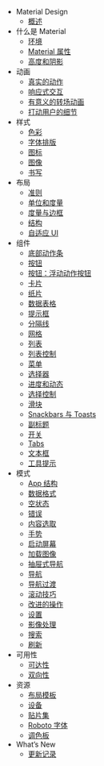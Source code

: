 - Material Design 
  - [概述](material-design-intro/introduction.md)
- 什么是 Material
  - [环境](whatis-material-design/environment.md)
  - [Material 属性](whatis-material-design/material-properties.md)
  - [高度和阴影](whatis-material-design/elevation-shadows.md)
- 动画
  - [真实的动作](animation/authentic-motion.md)
  - [响应式交互](animation/responsive-interaction.md)
  - [有意义的转场动画](animation/meaningful-transitions.md)
  - [打动用户的细节](animation/delightful-details.md)
- 样式
  - [色彩](style/color.md)
  - [字体排版](style/typography.md)
  - [图标](style/icons.md)
  - [图像](style/imagery.md)
  - [书写](style/writing.md)
- 布局
  - [准则](layout/layout-principles.md)
  - [单位和度量](layout/units-measurements.md)
  - [度量与边框](layout/metrics-and-keylines.md)
  - [结构](layout/structure.md)
  - [自适应 UI](layout/adaptive-ui.md)
- 组件
  - [底部动作条](components/bottom-sheets.md)
  - [按钮](components/buttons.md)
  - [按钮：浮动动作按钮](components/buttons-floating-action-button.md)
  - [卡片](components/cards.md)
  - [纸片](components/chips.md)
  - [数据表格](components/data-tables.md)
  - [提示框](components/dialogs.md)
  - [分隔线](components/dividers.md)
  - [网格](components/grids.md)
  - [列表](components/lists.md)
  - [列表控制](components/list-controls.md)
  - [菜单](components/menus.md)
  - [选择器](components/pickers.md)
  - [进度和动态](components/progress-activity.md)
  - [选择控制](components/selection-controls.md)
  - [滑块](components/sliders.md)
  - [Snackbars 与 Toasts](components/snackbars-and-toasts.md)
  - [副标题](components/subheaders.md)
  - [开关](components/switches.md)
  - [Tabs](components/tabs.md)
  - [文本框](components/text-fields.md)
  - [工具提示](components/tooltips.md)
- 模式
  - [App 结构](patterns/app-structure.md)
  - [数据格式](patterns/data-formats.md)
  - [空状态](patterns/empty-states.md)
  - [错误](patterns/errors.md)
  - [内容选取](patterns/selection.md)
  - [手势](patterns/gestures.md)
  - [启动屏幕](patterns/launch-screens.md)
  - [加载图像](patterns/loading-images.md)
  - [抽屉式导航](patterns/navigation-drawer.md)    
  - [导航](patterns/navigation.md)
  - [导航过渡](patterns/navigational-transitions.md)
  - [滚动技巧](patterns/scrolling-techniques.md)
  - [改进的操作](patterns/promoted-actions.md)
  - [设置](patterns/settings.md)
  - [影像处理](patterns/imagery-treatment.md)
  - [搜索](patterns/search.md)
  - [刷新](patterns/swipe-to-refresh.md)
- 可用性
  - [可达性](usability/accessibility.md)
  - [双向性](usability/bidirectionality.md)
- 资源
  - [布局模板](resources/layout-templates.md)
  - [设备](resources/devices.md)
  - [贴片集](resources/sticker-sheets.md)
  - [Roboto 字体](resources/roboto-font.md)
  - [调色板](resources/color-palettes.md)
- What’s New
  - [更新记录](whats-new/whats-new.md)
